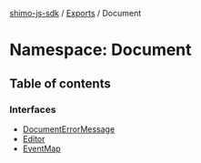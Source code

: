 [shimo-js-sdk](../README.md) / [Exports](../modules.md) / Document

# Namespace: Document

## Table of contents

### Interfaces

- [DocumentErrorMessage](../interfaces/Document.DocumentErrorMessage.md)
- [Editor](../interfaces/Document.Editor.md)
- [EventMap](../interfaces/Document.EventMap.md)
